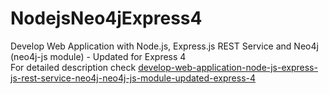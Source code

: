 # NodejsNeo4jExpress4
Develop Web Application with Node.js, Express.js REST Service and Neo4j (neo4j-js module) - Updated for Express 4
<br />
For detailed description check <a href="http://www.phloxblog.in/develop-web-application-node-js-express-js-rest-service-neo4j-neo4j-js-module-updated-express-4/">develop-web-application-node-js-express-js-rest-service-neo4j-neo4j-js-module-updated-express-4</a>
